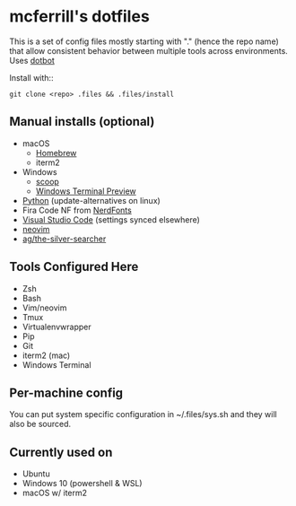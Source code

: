 # mcferrill's dotfiles

This is a set of config files mostly starting with "." (hence the repo name)
that allow consistent behavior between multiple tools across environments. Uses [dotbot](https://github.com/anishathalye/dotbot)

Install with::

    git clone <repo> .files && .files/install

## Manual installs (optional)

* macOS
  * [Homebrew](https://brew.sh/)
  * iterm2
* Windows
  * [scoop](https://scoop.sh/)
  * [Windows Terminal Preview](https://www.microsoft.com/en-us/p/windows-terminal-preview/9n8g5rfz9xk3#activetab=pivot:overviewtab)
* [Python](https://www.python.org/) (update-alternatives on linux)
* Fira Code NF from [NerdFonts](https://www.nerdfonts.com/)
* [Visual Studio Code](https://code.visualstudio.com/) (settings synced elsewhere)
* [neovim](https://neovim.io/)
* [ag/the-silver-searcher](https://github.com/ggreer/the_silver_searcher)

## Tools Configured Here

* Zsh
* Bash
* Vim/neovim
* Tmux
* Virtualenvwrapper
* Pip
* Git
* iterm2 (mac)
* Windows Terminal

## Per-machine config

You can put system specific configuration in ~/.files/sys.sh and they will also be sourced.

## Currently used on

* Ubuntu
* Windows 10 (powershell & WSL)
* macOS w/ iterm2
